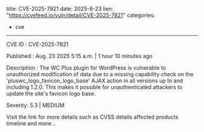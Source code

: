  
title: CVE-2025-7821
date: 2025-8-23
lien: "https://cvefeed.io/vuln/detail/CVE-2025-7821"
categories:
  - cve
---

CVE ID : CVE-2025-7821

Published :  Aug. 23
2025
5:15 a.m. | 1 hour
10 minutes ago

Description : The WC Plus plugin for WordPress is vulnerable to unauthorized modification of data due to a missing capability check on the 'pluswc_logo_favicon_logo_base' AJAX action in all versions up to
and including
1.2.0. This makes it possible for unauthenticated attackers to update the site's favicon logo base.

Severity: 5.3 | MEDIUM

Visit the link for more details
such as CVSS details
affected products
timeline
and more...

